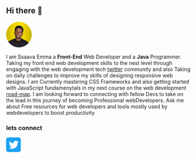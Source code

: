 ## Hi there 👋
<img src="IMAGES/mine.jpg" style="width: 70px; height: 70px; border-radius: 50%;">

I am Ssaava Emma a **Front-End** Web Developer and a **Java** Programmer.
Taking my front end web development skills to the nest level through engaging with the web development tech [twitter](https://twitter.com/ssava_ema) community and also Taking on daily challenges to improve my skills of designing responsive web designs.
I am Currently mastering CSS Frameworks and also getting started with JavaScript fundamenytals in my next course on the web development [road-map](https://roadmap.sh/frontend).
I am looking forward to connecting with fellow Devs to take on the lead in this journey of becoming Professional webDevelopers.
Ask me about Free resources for web developers and tools mostly used by webdevelopers to boost productivity

### lets connect 
[<img src="IMAGES/iconTwitter.svg" style="width: 40px; height: 40px">](https://twitter.com/ssava_ema)




